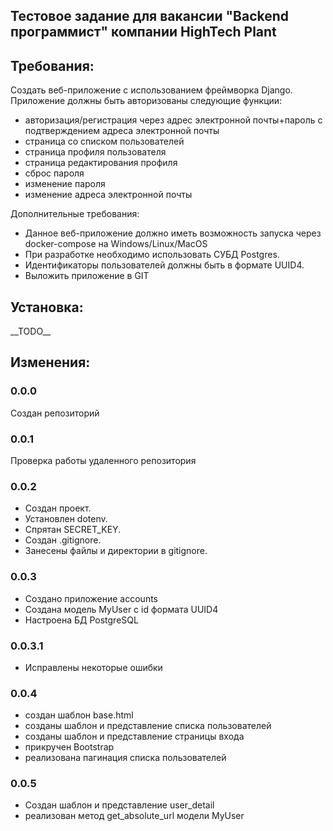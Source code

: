 ## Тестовое задание для вакансии "Backend программист" компании HighTech Plant

## Требования:
Создать веб-приложение c использованием фреймворка Django.
Приложение должны быть авторизованы следующие функции:
- авторизация/регистрация через адрес электронной почты+пароль с подтверждением адреса электронной почты
- страница со списком пользователей
- страница профиля пользователя
- страница редактирования профиля
- сброс пароля
- изменение пароля
- изменение адреса электронной почты

Дополнительные требования:
- Данное веб-приложение должно иметь возможность запуска через docker-compose на Windows/Linux/MacOS
- При разработке необходимо использовать СУБД Postgres.
- Идентификаторы пользователей должны быть в формате UUID4.
- Выложить приложение в GIT



## Установка:

\_\_TODO\_\_


## Изменения:

### 0.0.0 
Создан репозиторий


### 0.0.1
Проверка работы удаленного репозитория 

### 0.0.2
- Создан проект.
- Установлен dotenv. 
- Спрятан SECRET_KEY. 
- Создан .gitignore.
- Занесены файлы и директории в gitignore.


### 0.0.3
- Создано приложение accounts
- Создана модель MyUser c id формата UUID4
- Настроена БД PostgreSQL

### 0.0.3.1
- Исправлены некоторые ошибки


### 0.0.4
- создан шаблон base.html
- созданы шаблон и представление списка пользователей
- созданы шаблон и представление страницы входа
- прикручен Bootstrap
- реализована пагинация списка пользователей

### 0.0.5 
- Создан шаблон и представление user_detail
- реализован метод get_absolute_url модели MyUser


